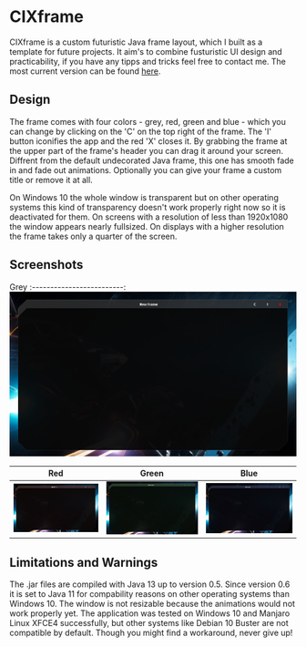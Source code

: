 # CIXframe
 CIXframe is a custom futuristic Java frame layout, which I built as a template for future projects. It aim's to combine fusturistic UI design and practicability, if you have any tipps and tricks feel free to contact me. The most current version can be found [here](/CIXframe/cix_v0.7.jar).
 
## Design
 The frame comes with four colors - grey, red, green and blue - which you can change by clicking on the 'C' on the top right of the frame. The 'I' button iconifies the app and the  red 'X' closes it. By grabbing the frame at the upper part of the frame's header you can drag it around your screen. Diffrent from the default undecorated Java frame, this one has smooth fade in and fade out animations. Optionally you can give your frame a custom title or remove it at all.
 
 On Windows 10 the whole window is transparent but on other operating systems this kind of transparency doesn't work properly right now so it is deactivated for them. On screens with a resolution of less than 1920x1080 the window appears nearly fullsized. On displays with a higher resolution the frame takes only a quarter of the screen.
 
## Screenshots
 Grey
 :-------------------------:
 ![Grey](/CIXframe/screenshots/cix_v0.7_grey.png?raw=true "on Windows 10")
 
 Red | Green | Blue
:-------------------------:|:-------------------------:|:-------------------------:
 ![Red](/CIXframe/screenshots/cix_v0.7_red.png?raw=true "on Windows 10") | ![Green](/CIXframe/screenshots/cix_v0.7_green.png?raw=true "on Windows 10")| ![Blue](/CIXframe/screenshots/cix_v0.7_blue.png?raw=true "on Windows 10")
 
## Limitations and Warnings
 The .jar files are compiled with Java 13 up to version 0.5. Since version 0.6 it is set to Java 11 for compability reasons on other operating systems than Windows 10. The window is not resizable because the animations would not work properly yet. The application was tested on Windows 10 and Manjaro Linux XFCE4 successfully, but other systems like Debian 10 Buster are not compatible by default. Though you might find a workaround, never give up!
